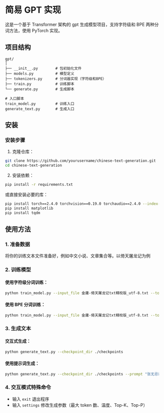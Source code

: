 # 简易 GPT 实现

这是一个基于 Transformer 架构的 gpt 生成模型项目，支持字符级和 BPE 两种分词方法，使用 PyTorch 实现。

## 项目结构

```
gpt/
│
├── __init__.py        # 包初始化文件
├── models.py          # 模型定义
├── tokenizers.py      # 分词器实现（字符级和BPE）
├── train.py           # 训练脚本
└── generate.py        # 生成脚本

# 入口脚本
train_model.py         # 训练入口
generate_text.py       # 生成入口
```

## 安装

### 安装步骤

1. 克隆仓库：

```bash
git clone https://github.com/yourusername/chinese-text-generation.git
cd chinese-text-generation
```

2. 安装依赖：

```bash
pip install -r requirements.txt
```

或直接安装必要的库：

```bash
pip install torch==2.4.0 torchvision==0.19.0 torchaudio==2.4.0 --index-url https://download.pytorch.org/whl/cu118
pip install matplotlib
pip install tqdm
```

## 使用方法

### 1. 准备数据

将你的训练文本文件准备好，例如中文小说、文章集合等。以倚天屠龙记为例

### 2. 训练模型

#### 使用字符级分词训练：

```bash
python train_model.py --input_file 金庸-倚天屠龙记txt精校版_utf-8.txt --tokenizer char
```

#### 使用 BPE 分词训练：

```bash
python train_model.py --input_file 金庸-倚天屠龙记txt精校版_utf-8.txt --tokenizer bpe --vocab_size 5000
```

### 3. 生成文本

#### 交互式生成：

```bash
python generate_text.py --checkpoint_dir ./checkpoints
```

#### 使用提示词生成：

```bash
python generate_text.py --checkpoint_dir ./checkpoints --prompt "张无忌说：" --max_tokens 1000
```

### 4. 交互模式特殊命令

- 输入 `exit` 退出程序
- 输入 `settings` 修改生成参数（最大 token 数、温度、Top-K、Top-P）
